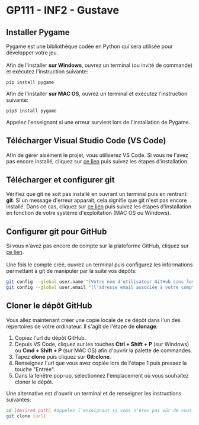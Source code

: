 # GP111 - INF2 - Gustave

## Installer Pygame
Pygame est une bibliothèque codée en Python qui sera utilisée pour développer votre jeu.</br></br>
Afin de l'installer **sur Windows**, ouvrez un terminal (ou invité de commande) et exécutez l'instruction suivante:
```bash
pip install pygame
```

Afin de l'installer **sur MAC OS**, ouvrez un terminal et exécutez l'instruction suivante:
```bash
pip3 install pygame
```

Appelez l'enseignant si une erreur survient lors de l'installation de Pygame.


## Télécharger Visual Studio Code (VS Code)
Afin de gérer aisément le projet, vous utiliserez VS Code. Si vous ne l'avez pas encore installé, cliquez sur [ce lien](https://code.visualstudio.com/download) puis suivez les étapes d'installation.


## Télécharger et configurer git
Vérifiez que git ne soit pas installé en ouvrant un terminal puis en rentrant: **git**. Si un message d'erreur apparait, cela signifie que git n'est pas encore installé. Dans ce cas, cliquez sur [ce lien](https://git-scm.com/downloads) puis suivez les étapes d'installation en fonction de votre système d'exploitation (MAC OS ou Windows).


## Configurer git pour GitHub
Si vous n'avez pas encore de compte sur la plateforme GitHub, cliquez sur [ce lien](https://github.com/signup?ref_cta=Sign+up&ref_loc=header+logged+out&ref_page=%2F&source=header-home).</br></br>
Une fois le compte créé, ouvrez un terminal puis configurez les informations permettant à git de manipuler par la suite vos dépôts:
```bash
git config --global user.name "[Votre nom d'utilisateur GitHub sans les crochets]"
git config --global user.email "[l'adresse email associée à votre compte GitHub sans les crochets]"
```

## Cloner le dépôt GitHub
Vous allez maintenant créer une copie locale de ce dépôt dans l'un des répertoires de votre ordinateur. Il s'agit de l'étape de **clonage**.
1. Copiez l'url du dépôt GitHub.
2. Depuis VS Code, cliquez sur les touches **Ctrl + Shift + P** (sur Windows) ou **Cmd + Shift + P** (sur MAC OS) afin d'ouvrir la palette de commandes.
3. Tapez **clone** puis cliquez sur **Git:clone**.
4. Renseignez l'url que vous avez copiée lors de l'étape 1 puis pressez la touche "Entrée".
5. Dans la fenêtre pop-up, sélectionnez l'emplacement où vous souhaitez cloner le dépôt.


Une alternative est d'ouvrir un terminal et de renseigner les instructions suivantes:
```bash
cd [desired_path] #appelez l'enseignant si vous n'êtes pas sûr de vous.
git clone [url]
```